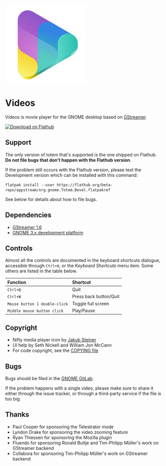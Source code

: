 ![icon](data/icons/scalable/org.gnome.Totem.svg)

# Videos
Videos is movie player for the GNOME desktop based on [GStreamer](https://gstreamer.freedesktop.org/).

[![Download on Flathub](https://upload.wikimedia.org/wikipedia/commons/thumb/a/a6/Flathub-badge-en.svg/240px-Flathub-badge-en.svg.png)](https://flathub.org/apps/details/org.gnome.Totem)

## Support

The only version of totem that's supported is the one shipped on Flathub.
**Do not file bugs that don't happen with the Flathub version**.

If the problem still occurs with the Flathub version, please test the
Development version which can be installed with this command:

```
flatpak install --user https://flathub.org/beta-repo/appstream/org.gnome.Totem.Devel.flatpakref
```

See below for details about how to file bugs.

## Dependencies

- [GStreamer 1.6](http://gstreamer.freedesktop.org)
- [GNOME 3.x development platform](http://www.gnome.org)

## Controls

Almost all the controls are documented in the keyboard shortcuts dialogue,
accessible through `Ctrl+H`, or the *Keyboard Shortcuts* menu item. Some others
are listed in the table below.

| Function | Shortcut |
| :---      | :---      |
| `Ctrl+Q` | Quit |
| `Ctrl+W` | Press back button/Quit |
| `Mouse button 1 double-click` | Toggle full screen |
| `Middle mouse button click` | Play/Pause |

## Copyright

- Nifty media player icon by [Jakub Steiner](https://gitlab.gnome.org/jimmac)
- UI help by Seth Nickell and William Jon McCann
- For code copyright, see the [COPYING file](COPYING)

## Bugs

Bugs should be filed in the [GNOME GitLab](https://gitlab.gnome.org/GNOME/totem/issues/).

If the problem happens with a single video, please make sure to share it either
through the issue tracker, or through a third-party service if the file is too big.

## Thanks

- Paul Cooper for sponsoring the Telestrator mode
- Lyndon Drake for sponsoring the video zooming feature
- Ryan Thiessen for sponsoring the Mozilla plugin
- Fluendo for sponsoring Ronald Bultje and Tim-Philipp Müller's work on GStreamer backend
- Collabora for sponsoring Tim-Philipp Müller's work on GStreamer backend
